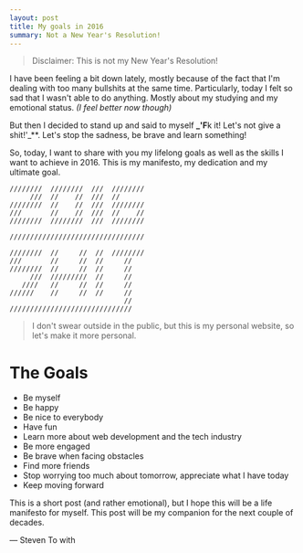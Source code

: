 ```yaml
---
layout: post
title: My goals in 2016
summary: Not a New Year's Resolution!
---
```


> Disclaimer: This is not my New Year's Resolution!

I have been feeling a bit down lately, mostly because of the fact that I'm dealing with too many bullshits at the same time. Particularly, today I felt so sad that I wasn't able to do anything. Mostly about my studying and my emotional status. _(I feel better now though)_

But then I decided to stand up and said to myself **_'F**k it! Let's not give a shit!'_**. Let's stop the sadness, be brave and learn something!

So, today, I want to share with you my lifelong goals as well as the skills I want to achieve in 2016. This is my manifesto, my dedication and my ultimate goal.

```
////////  ////////  ///  ////////
     ///  //    //  ///  //
////////  //    //  ///  ////////
///       //    //  ///  //    //
////////  ////////  ///  ////////

/////////////////////////////////

////////  //     //  //  ////////
///       //     //  //     //
////////  //     //  //     //
     ///  /////////  //     //
   ////   //     //  //     //
//////    //     //  //     //
                            //
//////////////////////////////
```

> I don't swear outside in the public, but this is my personal website, so let's make it more personal.

# The Goals

- Be myself
- Be happy
- Be nice to everybody
- Have fun
- Learn more about web development and the tech industry
- Be more engaged
- Be brave when facing obstacles
- Find more friends
- Stop worrying too much about tomorrow, appreciate what I have today
- Keep moving forward

This is a short post (and rather emotional), but I hope this will be a  life manifesto for myself. This post will be my companion for the next couple of decades.

— Steven To with <i class="fa fa-heart" style="color: #e74c3c;"></i>
